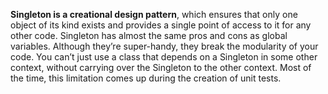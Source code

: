 **Singleton is a creational design pattern**, which ensures that only one object of its kind exists and provides a single point of access to it for any other code.
Singleton has almost the same pros and cons as global variables. Although they’re super-handy, they break the modularity of your code.
You can’t just use a class that depends on a Singleton in some other context, without carrying over the Singleton to the other context. Most of the time, this limitation comes up during the creation of unit tests.